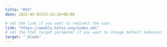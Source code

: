 ```yaml
---
title: "RSS"
date: 2022-05-01T23:15:26+08:00

# set the link if you want to redirect the user.
link: "https://weekly.hitsz.org/index.xml"
# set the html target parameter if you want to change default behavior
target: "_blank"
---
```

